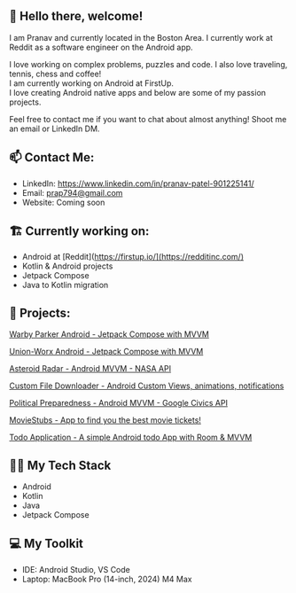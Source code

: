 ## 👋 Hello there, welcome!

I am Pranav and currently located in the Boston Area. I currently work at Reddit as a software engineer on the Android app.

I love working on complex problems, puzzles and code. I also love traveling, tennis, chess and coffee!\
I am currently working on Android at FirstUp.\
I love creating Android native apps and below are some of my passion projects.

Feel free to contact me if you want to chat about almost anything! Shoot me an email or LinkedIn DM.

## 📫  Contact Me:
 - LinkedIn: https://www.linkedin.com/in/pranav-patel-901225141/
 - Email: prap794@gmail.com
 - Website: Coming soon

## 🏗️ Currently working on:

- Android at [Reddit](https://firstup.io/](https://redditinc.com/)
- Kotlin & Android projects
- Jetpack Compose
- Java to Kotlin migration

## 📸 Projects:

[Warby Parker Android - Jetpack Compose with MVVM](https://github.com/Pranav-794/WarbyParkerAndroid)

[Union-Worx Android - Jetpack Compose with MVVM](https://www.unionworx.cloud/)

[Asteroid Radar - Android MVVM - NASA API](https://github.com/Pranav-794/AsteroidRadar)

[Custom File Downloader - Android Custom Views, animations, notifications](https://github.com/Pranav-794/custom-view-animated-file-downloader)

[Political Preparedness - Android MVVM - Google Civics API](https://github.com/Pranav-794/PoliticalPreparedness)

[MovieStubs - App to find you the best movie tickets!](https://github.com/Pranav-794/MovieStubs)

[Todo Application - A simple Android todo App with Room & MVVM](https://github.com/Pranav-794/mvvm-todo)


## 👨‍💻 My Tech Stack

 - Android
 - Kotlin
 - Java
 - Jetpack Compose

## 💻 My Toolkit

 - IDE: Android Studio, VS Code
 - Laptop: MacBook Pro (14-inch, 2024) M4 Max


<!--
**Pranav-794/Pranav-794** is a ✨ _special_ ✨ repository because its `README.md` (this file) appears on your GitHub profile.

Here are some ideas to get you started:

- 🔭 I’m currently working on ...
- 🌱 I’m currently learning ...
- 👯 I’m looking to collaborate on ...
- 🤔 I’m looking for help with ...
- 💬 Ask me about ...
- 📫 How to reach me: ...
- 😄 Pronouns: ...
- ⚡ Fun fact: ...
-->
